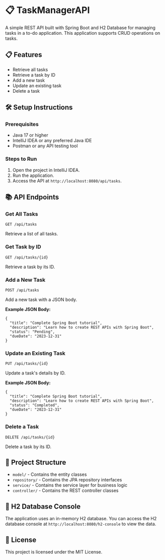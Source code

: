 <!DOCTYPE html>
<html lang="en">
<head>
  <meta charset="UTF-8">
  <meta name="viewport" content="width=device-width, initial-scale=1.0">
  <title>TaskManagerAPI</title>
</head>
<body>

<h1>📋 TaskManagerAPI</h1>
<p>A simple REST API built with Spring Boot and H2 Database for managing tasks in a to-do application. This application supports CRUD operations on tasks.</p>

<h2>📋 Features</h2>
<ul>
  <li>Retrieve all tasks</li>
  <li>Retrieve a task by ID</li>
  <li>Add a new task</li>
  <li>Update an existing task</li>
  <li>Delete a task</li>
</ul>

<h2>🛠️ Setup Instructions</h2>

<h3>Prerequisites</h3>
<ul>
  <li>Java 17 or higher</li>
  <li>IntelliJ IDEA or any preferred Java IDE</li>
  <li>Postman or any API testing tool</li>
</ul>

<h3>Steps to Run</h3>
<ol>
 
  <li>Open the project in IntelliJ IDEA.</li>
  <li>Run the application.</li>
  <li>Access the API at <code>http://localhost:8080/api/tasks</code>.</li>
</ol>

<h2>📚 API Endpoints</h2>

<h3>Get All Tasks</h3>
<pre><code>GET /api/tasks</code></pre>
<p>Retrieve a list of all tasks.</p>

<h3>Get Task by ID</h3>
<pre><code>GET /api/tasks/{id}</code></pre>
<p>Retrieve a task by its ID.</p>

<h3>Add a New Task</h3>
<pre><code>POST /api/tasks</code></pre>
<p>Add a new task with a JSON body.</p>
<p><strong>Example JSON Body:</strong></p>
<pre><code>{
  "title": "Complete Spring Boot tutorial",
  "description": "Learn how to create REST APIs with Spring Boot",
  "status": "Pending",
  "dueDate": "2023-12-31"
}</code></pre>

<h3>Update an Existing Task</h3>
<pre><code>PUT /api/tasks/{id}</code></pre>
<p>Update a task's details by ID.</p>
<p><strong>Example JSON Body:</strong></p>
<pre><code>{
  "title": "Complete Spring Boot tutorial",
  "description": "Learn how to create REST APIs with Spring Boot",
  "status": "Completed",
  "dueDate": "2023-12-31"
}</code></pre>

<h3>Delete a Task</h3>
<pre><code>DELETE /api/tasks/{id}</code></pre>
<p>Delete a task by its ID.</p>

<h2>📂 Project Structure</h2>
<ul>
  <li><code>model/</code> - Contains the entity classes</li>
  <li><code>repository/</code> - Contains the JPA repository interfaces</li>
  <li><code>service/</code> - Contains the service layer for business logic</li>
  <li><code>controller/</code> - Contains the REST controller classes</li>
</ul>

<h2>🔗 H2 Database Console</h2>
<p>The application uses an in-memory H2 database. You can access the H2 database console at <code>http://localhost:8080/h2-console</code> to view the data.</p>

<h2>📄 License</h2>
<p>This project is licensed under the MIT License.</p>

</body>
</html>
